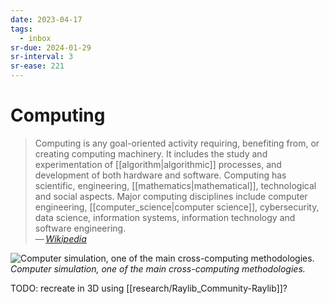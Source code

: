 ```yaml
---
date: 2023-04-17
tags:
  - inbox
sr-due: 2024-01-29
sr-interval: 3
sr-ease: 221
---
```


# Computing

> Computing is any goal-oriented activity requiring, benefiting from, or
> creating computing machinery. It includes the study and experimentation of
> [[algorithm|algorithmic]] processes, and development of both hardware and
> software. Computing has scientific, engineering, [[mathematics|mathematical]],
> technological and social aspects. Major computing disciplines include computer
> engineering, [[computer_science|computer science]], cybersecurity, data
> science, information systems, information technology and software
> engineering.\
> — <cite>[Wikipedia](https://en.wikipedia.org/wiki/Computing)</cite>

![Computer simulation, one of the main cross-computing methodologies.](./img/GalvesLocherbach_-_High_Resolution_(360).gif)
_Computer simulation, one of the main cross-computing methodologies._

TODO: recreate in 3D using [[research/Raylib_Community-Raylib]]?
